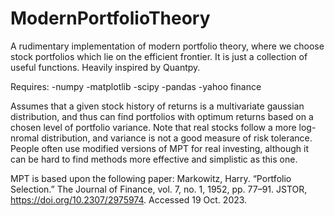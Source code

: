 # ModernPortfolioTheory
A rudimentary implementation of modern portfolio theory, where we choose stock portfolios which lie on the efficient frontier. It is just a collection of useful functions. Heavily inspired by Quantpy.

Requires:
-numpy
-matplotlib
-scipy
-pandas
-yahoo finance

Assumes that a given stock history of returns is a multivariate gaussian distribution, and thus can find portfolios with optimum returns based on a chosen level of portfolio variance.
Note that real stocks follow a more log-nromal distribution, and variance is not a good measure of risk tolerance. People often use modified versions of MPT for real investing, although
it can be hard to find methods more effective and simplistic as this one.

MPT is based upon the following paper:
Markowitz, Harry. “Portfolio Selection.” The Journal of Finance, vol. 7, no. 1, 1952, pp. 77–91. JSTOR, https://doi.org/10.2307/2975974. Accessed 19 Oct. 2023.
